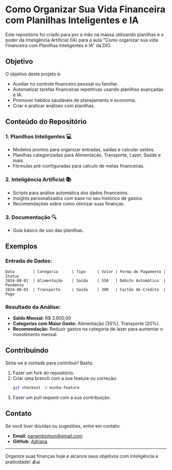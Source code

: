 # Como Organizar Sua Vida Financeira com Planilhas Inteligentes e IA

Este repositório foi criado para por a mão na massa utilizando planilhas e o poder da Inteligência Artificial (IA) para a aula "Como organizar sua vida Financeira com Planilhas Inteligentes e IA" da DIO. 

## Objetivo

O objetivo deste projeto é:
- Auxiliar no controle financeiro pessoal ou familiar.
- Automatizar tarefas financeiras repetitivas usando planilhas avançadas e IA.
- Promover hábitos saudáveis de planejamento e economia.
- Criar e praticar análises com planilhas.

## Conteúdo do Repositório

### 1. **Planilhas Inteligentes** 💻
- Modelos prontos para organizar entradas, saídas e calcular saldos.
- Planilhas categorizadas para Alimentação, Transporte, Lazer, Saúde e mais.
- Fórmulas pré-configuradas para cálculo de metas financeiras.

### 2. **Inteligência Artificial** 📚
- Scripts para análise automática dos dados financeiros.
- Insights personalizados com base no seu histórico de gastos.
- Recomendações sobre como otimizar suas finanças.

### 3. **Documentação** 🔍
- Guia básico de uso das planilhas.



## Exemplos

### Entrada de Dados:
```plaintext
Data        | Categoria      | Tipo     | Valor | Forma de Pagamento | Status
2024-08-01  | Alimentação    | Saída    | 550   | Débito Automático  | Pendente
2024-08-03  | Transporte     | Saída    | 300   | Cartão de Crédito  | Pago
```

### Resultado da Análise:
- **Saldo Mensal:** R$ 3.800,00
- **Categorias com Maior Gasto:** Alimentação (35%), Transporte (20%).
- **Recomendação:** Reduzir gastos na categoria de lazer para aumentar o investimento mensal.

## Contribuindo

Sinta-se à vontade para contribuir! Basta:
1. Fazer um fork do repositório.
2. Criar uma branch com a sua feature ou correção:
   ```bash
   git checkout -b minha-feature
   ```
3. Fazer um pull request com a sua contribuição.


## Contato

Se você tiver dúvidas ou sugestões, entre em contato:
- **Email:** panambiohun@gmail.com
- **GitHub:** [Adriana](https://github.com/panambi)

---

Organize suas finanças hoje e alcance seus objetivos com inteligência e praticidade! 💰📊
